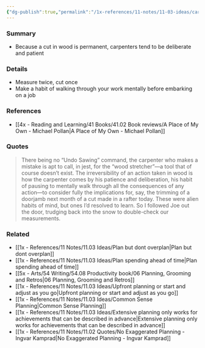 ```yaml
---
{"dg-publish":true,"permalink":"/1x-references/11-notes/11-03-ideas/carpenters-learn-to-be-patient-and-to-plan/","title":"Carpenters learn to be patient and to plan","created":"2025-04-09T21:52:52.550+03:00","updated":"2025-04-10T10:35:26.435+03:00"}
---
```



### Summary
- Because a cut in wood is permanent, carpenters tend to be deliberate and patient

### Details
- Measure twice, cut once
- Make a habit of walking through your work mentally before embarking on a job

### References
- [[4x - Reading and Learning/41 Books/41.02 Book reviews/A Place of My Own - Michael Pollan\|A Place of My Own - Michael Pollan]]

### Quotes
> There being no “Undo Sawing” command, the carpenter who makes a mistake is apt to call, in jest, for the “wood stretcher”—a tool that of course doesn’t exist. The irreversibility of an action taken in wood is how the carpenter comes by his patience and deliberation, his habit of pausing to mentally walk through all the consequences of any action—to consider fully the implications for, say, the trimming of a doorjamb next month of a cut made in a rafter today. These were alien habits of mind, but ones I’d resolved to learn. So I followed Joe out the door, trudging back into the snow to double-check our measurements.


### Related
- [[1x - References/11 Notes/11.03 Ideas/Plan but dont overplan\|Plan but dont overplan]]
- [[1x - References/11 Notes/11.03 Ideas/Plan spending ahead of time\|Plan spending ahead of time]]
- [[5x - Arts/54 Writing/54.08 Productivity book/06 Planning, Grooming and Retros\|06 Planning, Grooming and Retros]]
- [[1x - References/11 Notes/11.03 Ideas/Upfront planning or start and adjust as you go\|Upfront planning or start and adjust as you go]]
- [[1x - References/11 Notes/11.03 Ideas/Common Sense Planning\|Common Sense Planning]]
- [[1x - References/11 Notes/11.03 Ideas/Extensive planning only works for achievements that can be described in advance\|Extensive planning only works for achievements that can be described in advance]]
- [[1x - References/11 Notes/11.02 Quotes/No Exaggerated Planning - Ingvar Kamprad\|No Exaggerated Planning - Ingvar Kamprad]]